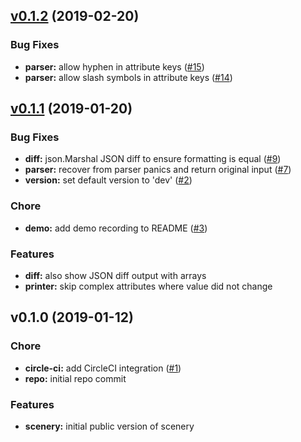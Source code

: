 
<a name="v0.1.2"></a>
## [v0.1.2](https://github.com/dmlittle/scenery/compare/v0.1.1...v0.1.2) (2019-02-20)

### Bug Fixes

* **parser:** allow hyphen in attribute keys ([#15](https://github.com/dmlittle/scenery/issues/15))
* **parser:** allow slash symbols in attribute keys ([#14](https://github.com/dmlittle/scenery/issues/14))


<a name="v0.1.1"></a>
## [v0.1.1](https://github.com/dmlittle/scenery/compare/v0.1.0...v0.1.1) (2019-01-20)

### Bug Fixes

* **diff:** json.Marshal JSON diff to ensure formatting is equal ([#9](https://github.com/dmlittle/scenery/issues/9))
* **parser:** recover from parser panics and return original input ([#7](https://github.com/dmlittle/scenery/issues/7))
* **version:** set default version to 'dev' ([#2](https://github.com/dmlittle/scenery/issues/2))

### Chore

* **demo:** add demo recording to README ([#3](https://github.com/dmlittle/scenery/issues/3))

### Features

* **diff:** also show JSON diff output with arrays
* **printer:** skip complex attributes where value did not change


<a name="v0.1.0"></a>
## v0.1.0 (2019-01-12)

### Chore

* **circle-ci:** add CircleCI integration ([#1](https://github.com/dmlittle/scenery/issues/1))
* **repo:** initial repo commit

### Features

* **scenery:** initial public version of scenery

